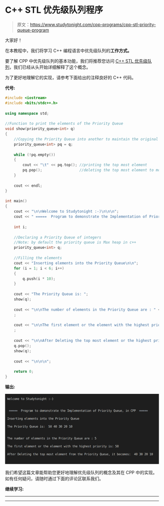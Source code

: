 # C++ STL 优先级队列程序

> 原文：<https://www.studytonight.com/cpp-programs/cpp-stl-priority-queue-program>

大家好！

在本教程中，我们将学习 C++ 编程语言中优先级队列的**工作方式。**

要了解 CPP 中优先级队列的基本功能，我们将推荐您访问 [C++ STL 优先级队列](https://www.studytonight.com/cpp/stl/stl-container-priority-queue)，我们已经从头开始详细解释了这个概念。

为了更好地理解它的实现，请参考下面给出的注释良好的 C++ 代码。

**代号:**

```cpp
#include <iostream>
#include <bits/stdc++.h>

using namespace std;

//Function to print the elements of the Priority Queue
void show(priority_queue<int> q)
{
    //Copying the Priority Queue into another to maintain the original Priority Queue
    priority_queue<int> pq = q;

    while (!pq.empty())
    {
        cout << "\t" << pq.top(); //printing the top most element
        pq.pop();                 //deleting the top most element to move to the next
    }

    cout << endl;
}

int main()
{
    cout << "\n\nWelcome to Studytonight :-)\n\n\n";
    cout << " =====  Program to demonstrate the Implementation of Priority Queue, in CPP  ===== \n\n";

    int i;

    //Declaring a Priority Queue of integers
    //Note: by default the priority queue is Max heap in c++
    priority_queue<int> q;

    //Filling the elements
    cout << "Inserting elements into the Priority Queue\n\n";
    for (i = 1; i < 6; i++)
    {
        q.push(i * 10);
    }

    cout << "The Priority Queue is: ";
    show(q);

    cout << "\n\nThe number of elements in the Priority Queue are : " << q.size();
    ;

    cout << "\n\nThe first element or the element with the highest priority is: " << q.top();
    ;

    cout << "\n\nAfter Deleting the top most element or the highest priority element from the Priority Queue, it becomes: ";
    q.pop();
    show(q);

    cout << "\n\n\n";

    return 0;
} 
```

**输出:**

![c++ Priority Queue](img/fdeb3d794c8f5c7b2636d6f694e818f1.png)

我们希望这篇文章能帮助您更好地理解优先级队列的概念及其在 CPP 中的实现。如有任何疑问，请随时通过下面的评论区联系我们。

**继续学习:**

* * *

* * *